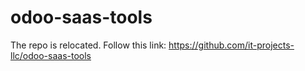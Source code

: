 # odoo-saas-tools

The repo is relocated. Follow this link: https://github.com/it-projects-llc/odoo-saas-tools
